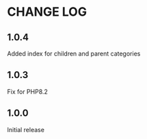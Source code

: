# CHANGE LOG

## 1.0.4

Added index for children and parent categories

## 1.0.3

Fix for PHP8.2

## 1.0.0

Initial release